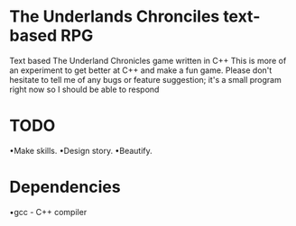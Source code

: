 # The Underlands Chronciles text-based RPG
Text based The Underland Chronicles game written in C++
This is more of an experiment to get better at C++ and make a fun game.
Please don't hesitate to tell me of any bugs or feature suggestion;
it's a small program right now so I should be able to respond

# TODO
•Make skills.
•Design story.
•Beautify.

# Dependencies
•gcc - C++ compiler
